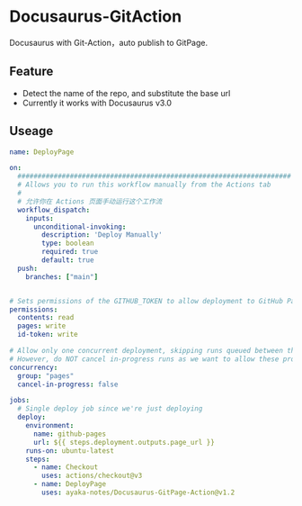 # Docusaurus-GitAction
Docusaurus with Git-Action，auto publish to GitPage.

## Feature
- Detect the name of the repo, and substitute the base url
- Currently it works with Docusaurus v3.0

## Useage

```yml
name: DeployPage

on:
  ####################################################################
  # Allows you to run this workflow manually from the Actions tab
  # 
  # 允许你在 Actions 页面手动运行这个工作流
  workflow_dispatch:
    inputs:
      unconditional-invoking:
        description: 'Deploy Manually'
        type: boolean
        required: true
        default: true
  push:
    branches: ["main"]


# Sets permissions of the GITHUB_TOKEN to allow deployment to GitHub Pages
permissions:
  contents: read
  pages: write
  id-token: write

# Allow only one concurrent deployment, skipping runs queued between the run in-progress and latest queued.
# However, do NOT cancel in-progress runs as we want to allow these production deployments to complete.
concurrency:
  group: "pages"
  cancel-in-progress: false

jobs:
  # Single deploy job since we're just deploying
  deploy:
    environment:
      name: github-pages
      url: ${{ steps.deployment.outputs.page_url }}
    runs-on: ubuntu-latest
    steps:
      - name: Checkout
        uses: actions/checkout@v3
      - name: DeployPage
        uses: ayaka-notes/Docusaurus-GitPage-Action@v1.2
```

